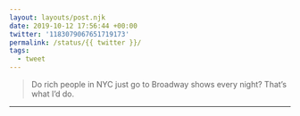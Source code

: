 ```yaml
---
layout: layouts/post.njk
date: 2019-10-12 17:56:44 +00:00
twitter: '1183079067651719173'
permalink: /status/{{ twitter }}/
tags: 
  - tweet
---
```


> Do rich people in NYC just go to Broadway shows every night? That’s what I’d do.

---
